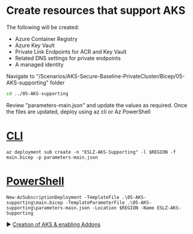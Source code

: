 # Create resources that support AKS

The following will be created:

* Azure Container Registry
* Azure Key Vault
* Private Link Endpoints for ACR and Key Vault
* Related DNS settings for private endpoints
* A managed identity

Navigate to "/Scenarios/AKS-Secure-Baseline-PrivateCluster/Bicep/05-AKS-supporting" folder

```bash
cd ../05-AKS-supporting
```

Review "parameters-main.json" and update the values as required. Once the files are updated, deploy using az cli or Az PowerShell

# [CLI](#tab/CLI)

```azurecli
az deployment sub create -n "ESLZ-AKS-Supporting" -l $REGION -f main.bicep -p parameters-main.json
```

# [PowerShell](#tab/PowerShell)

```azurepowershell
New-AzSubscriptionDeployment -TemplateFile .\05-AKS-supporting\main.bicep -TemplateParameterFile .\05-AKS-supporting\parameters-main.json -Location $REGION -Name ESLZ-AKS-Supporting
```

:arrow_forward: [Creation of AKS & enabling Addons](./06-aks-cluster.md)
